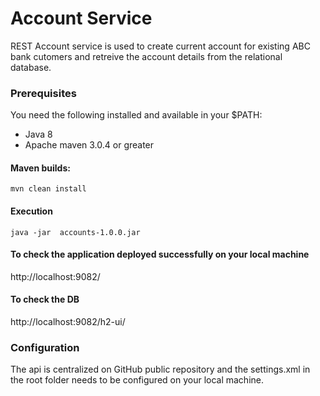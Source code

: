 # Account Service
  REST Account service is used to create current account for existing ABC bank cutomers and retreive the account details from the relational database.
  
### Prerequisites
You need the following installed and available in your $PATH:

* Java 8
* Apache maven 3.0.4 or greater

####  Maven builds:
```
mvn clean install
```

#### Execution
```
java -jar  accounts-1.0.0.jar
```

#### To check the application deployed successfully on your local machine 
http://localhost:9082/

#### To check the DB
http://localhost:9082/h2-ui/

###  Configuration

The api is centralized on GitHub public repository and the settings.xml in the root folder needs to be configured on your local machine.

